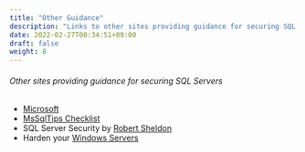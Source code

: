 ```yaml
---
title: "Other Guidance"
description: "Links to other sites providing guidance for securing SQL Servers"
date: 2022-02-27T00:34:51+09:00
draft: false
weight: 8
---
```


###### Other sites providing guidance for securing SQL Servers

* [Microsoft](https://docs.microsoft.com/en-us/sql/relational-databases/security/securing-sql-server)
* [MsSqlTips Checklist](https://www.mssqltips.com/sqlservertip/3159/sql-server-security-checklist/)
* SQL Server Security by [Robert Sheldon](https://www.red-gate.com/simple-talk/devops/data-privacy-and-protection/introduction-to-sql-server-security-part-1/)
* Harden your [Windows Servers](https://www.upguard.com/blog/the-windows-server-hardening-checklist)

